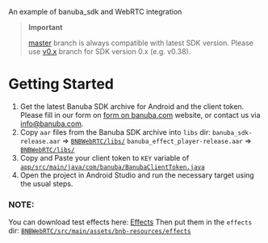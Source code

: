 An example of banuba_sdk and WebRTC integration

> **Important**
>
> [master](../../tree/master) branch is always compatible with latest SDK version. Please use [v0.x](../../tree/v0.x) branch for SDK version 0.x (e.g. v0.38).

# Getting Started

1. Get the latest Banuba SDK archive for Android and the client token. Please fill in our form on [form on banuba.com](https://www.banuba.com/face-filters-sdk) website, or contact us via [info@banuba.com](mailto:info@banuba.com).
2. Copy `aar` files from the Banuba SDK archive into `libs` dir:
   `banuba_sdk-release.aar` => [`BNBWebRTC/libs/`](../../tree/master/BNBWebRTC/libs)
   `banuba_effect_player-release.aar` => [`BNBWebRTC/libs/`](../../tree/master/BNBWebRTC/libs)
3. Copy and Paste your client token to `KEY` variable of [`app/src/main/java/com/banuba/BanubaClientToken.java`](../../tree/master/app/src/main/java/com/banuba/BanubaClientToken.java)
4. Open the project in Android Studio and run the necessary target using the usual steps.

### NOTE:
You can download test effects here: [Effects](https://docs.banuba.com/face-ar-sdk/overview/demo_face_filters)
Then put them in the `effects` dir: [`BNBWebRTC/src/main/assets/bnb-resources/effects`](../../tree/master/BNBWebRTC/src/main/assets/bnb-resources/effects) 
